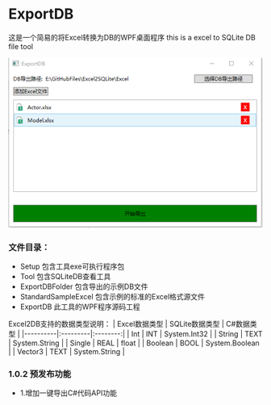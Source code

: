 # ExportDB
这是一个简易的将Excel转换为DB的WPF桌面程序
this is a excel to SQLite  DB  file tool

![UPM_Image](https://github.com/aaa719717747/ExportDB/blob/master/Images/show.png?raw=true)

### 文件目录：
- Setup  包含工具exe可执行程序包
- Tool   包含SQLiteDB查看工具
- ExportDBFolder   包含导出的示例DB文件
- StandardSampleExcel  包含示例的标准的Excel格式源文件
- ExportDB   此工具的WPF程序源码工程

Excel2DB支持的数据类型说明：
| Excel数据类型 | SQLite数据类型 | C#数据类型 |
|----------|:---------|:--------:|
| Int   | INT  | System.Int32   |
| String   | TEXT  | System.String  |
| Single   | REAL  | float   |
| Boolean   | BOOL  | System.Boolean  |
| Vector3   | TEXT  | System.String   |

### 1.0.2 预发布功能
- 1.增加一键导出C#代码API功能
